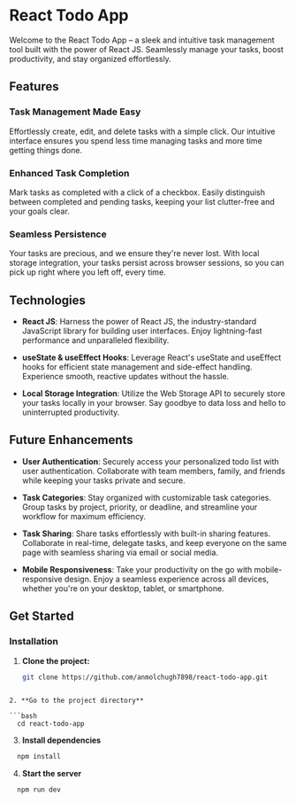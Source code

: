 # React Todo App

Welcome to the React Todo App – a sleek and intuitive task management tool built with the power of React JS. Seamlessly manage your tasks, boost productivity, and stay organized effortlessly.

## Features

### Task Management Made Easy

Effortlessly create, edit, and delete tasks with a simple click. Our intuitive interface ensures you spend less time managing tasks and more time getting things done.

### Enhanced Task Completion

Mark tasks as completed with a click of a checkbox. Easily distinguish between completed and pending tasks, keeping your list clutter-free and your goals clear.

### Seamless Persistence

Your tasks are precious, and we ensure they're never lost. With local storage integration, your tasks persist across browser sessions, so you can pick up right where you left off, every time.

## Technologies

- **React JS**: Harness the power of React JS, the industry-standard JavaScript library for building user interfaces. Enjoy lightning-fast performance and unparalleled flexibility.

- **useState & useEffect Hooks**: Leverage React's useState and useEffect hooks for efficient state management and side-effect handling. Experience smooth, reactive updates without the hassle.

- **Local Storage Integration**: Utilize the Web Storage API to securely store your tasks locally in your browser. Say goodbye to data loss and hello to uninterrupted productivity.

## Future Enhancements

- **User Authentication**: Securely access your personalized todo list with user authentication. Collaborate with team members, family, and friends while keeping your tasks private and secure.

- **Task Categories**: Stay organized with customizable task categories. Group tasks by project, priority, or deadline, and streamline your workflow for maximum efficiency.

- **Task Sharing**: Share tasks effortlessly with built-in sharing features. Collaborate in real-time, delegate tasks, and keep everyone on the same page with seamless sharing via email or social media.

- **Mobile Responsiveness**: Take your productivity on the go with mobile-responsive design. Enjoy a seamless experience across all devices, whether you're on your desktop, tablet, or smartphone.

## Get Started

### Installation

1. **Clone the project:**
   ```bash
   git clone https://github.com/anmolchugh7898/react-todo-app.git

```

2. **Go to the project directory**

```bash
  cd react-todo-app
```

3. **Install dependencies**

```bash
  npm install
```

4. **Start the server**

```bash
  npm run dev
```
